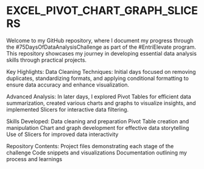 # EXCEL_PIVOT_CHART_GRAPH_SLICERS
Welcome to my GitHub repository, where I document my progress through the #75DaysOfDataAnalysisChallenge as part of the #EntriElevate program. This repository showcases my journey in developing essential data analysis skills through practical projects.

Key Highlights:
Data Cleaning Techniques: Initial days focused on removing duplicates, standardizing formats, and applying conditional formatting to ensure data accuracy and enhance visualization.

Advanced Analysis: In later days, I explored Pivot Tables for efficient data summarization, created various charts and graphs to visualize insights, and implemented Slicers for interactive data filtering.

Skills Developed:
Data cleaning and preparation
Pivot Table creation and manipulation
Chart and graph development for effective data storytelling
Use of Slicers for improved data interactivity

Repository Contents:
Project files demonstrating each stage of the challenge
Code snippets and visualizations
Documentation outlining my process and learnings


